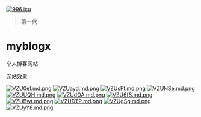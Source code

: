 <a href="https://996.icu"><img src="https://img.shields.io/badge/link-996.icu-red.svg" alt="996.icu" /></a>
> 第一代
# myblogx
个人博客网站

网站效果

[![VZU0eI.md.png](https://s2.ax1x.com/2019/05/27/VZU0eI.md.png)](https://imgchr.com/i/VZU0eI)
[![VZUayd.md.png](https://s2.ax1x.com/2019/05/27/VZUayd.md.png)](https://imgchr.com/i/VZUayd)
[![VZUsFf.md.png](https://s2.ax1x.com/2019/05/27/VZUsFf.md.png)](https://imgchr.com/i/VZUsFf)
[![VZUNSe.md.png](https://s2.ax1x.com/2019/05/27/VZUNSe.md.png)](https://imgchr.com/i/VZUNSe)
[![VZUUQH.md.png](https://s2.ax1x.com/2019/05/27/VZUUQH.md.png)](https://imgchr.com/i/VZUUQH)
[![VZUdOA.md.png](https://s2.ax1x.com/2019/05/27/VZUdOA.md.png)](https://imgchr.com/i/VZUdOA)
[![VZU6fS.md.png](https://s2.ax1x.com/2019/05/27/VZU6fS.md.png)](https://imgchr.com/i/VZU6fS)
[![VZUBwt.md.png](https://s2.ax1x.com/2019/05/27/VZUBwt.md.png)](https://imgchr.com/i/VZUBwt)
[![VZUDTP.md.png](https://s2.ax1x.com/2019/05/27/VZUDTP.md.png)](https://imgchr.com/i/VZUDTP)
[![VZUgSg.md.png](https://s2.ax1x.com/2019/05/27/VZUgSg.md.png)](https://imgchr.com/i/VZUgSg)
[![VZUyY8.md.png](https://s2.ax1x.com/2019/05/27/VZUyY8.md.png)](https://imgchr.com/i/VZUyY8)
